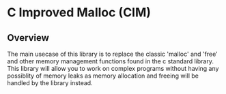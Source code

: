 # C Improved Malloc (CIM)
## Overview

The main usecase of this library is to replace the classic 'malloc' and 'free' and other memory management functions found in the c standard library.  
This library will allow you to work on complex programs without having any possiblity of memory leaks as memory allocation and freeing will be handled by the library instead.
